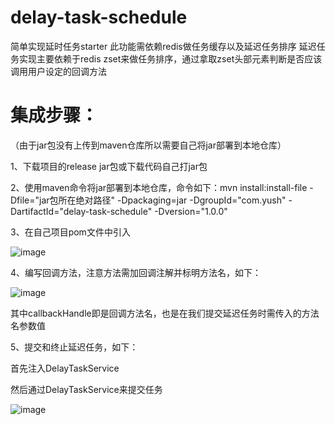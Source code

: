 # delay-task-schedule
简单实现延时任务starter
此功能需依赖redis做任务缓存以及延迟任务排序
延迟任务实现主要依赖于redis zset来做任务排序，通过拿取zset头部元素判断是否应该调用用户设定的回调方法
# 集成步骤：
（由于jar包没有上传到maven仓库所以需要自己将jar部署到本地仓库）
<p>1、下载项目的release jar包或下载代码自己打jar包</p>
<p>2、使用maven命令将jar部署到本地仓库，命令如下：mvn install:install-file -Dfile="jar包所在绝对路径" -Dpackaging=jar -DgroupId="com.yush" -DartifactId="delay-task-schedule" -Dversion="1.0.0"</p>
<p>3、在自己项目pom文件中引入</p>

![image](https://user-images.githubusercontent.com/42856806/198820883-551b68c5-b914-4be3-b02a-d78370afda46.png)
<p>4、编写回调方法，注意方法需加回调注解并标明方法名，如下：</p>

![image](https://user-images.githubusercontent.com/42856806/198820413-2c7a5eee-52ec-4c8b-8230-0724048bf72c.png)

<p>其中callbackHandle即是回调方法名，也是在我们提交延迟任务时需传入的方法名参数值</p>
<p>5、提交和终止延迟任务，如下：</p>
首先注入DelayTaskService
<p>然后通过DelayTaskService来提交任务</p>

![image](https://user-images.githubusercontent.com/42856806/198820729-85ff558e-7446-4b96-9444-6b9dba575707.png)
